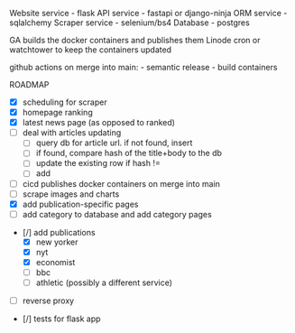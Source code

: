 Website service - flask
API service - fastapi or django-ninja
ORM service - sqlalchemy
Scraper service - selenium/bs4
Database - postgres

GA builds the docker containers and publishes them
Linode cron or watchtower to keep the containers updated

github actions
on merge into main:
    - semantic release
    - build  containers



ROADMAP
- [x] scheduling for scraper
- [x] homepage ranking
- [x] latest news page (as opposed to ranked)
- [ ] deal with articles updating
  - [ ] query db for article url. if not found, insert
  - [ ] if found, compare hash of the title+body to the db
  - [ ] update the existing row if hash != 
  - [ ] add 
- [ ] cicd publishes docker containers on merge into main
- [ ] scrape images and charts
- [x] add publication-specific pages
- [ ] add category to database and add category pages
- [/] add publications
  - [x] new yorker
  - [x] nyt
  - [x] economist
  - [ ] bbc
  - [ ] athletic (possibly a different service)
- [ ] reverse proxy
- [/] tests for flask app
